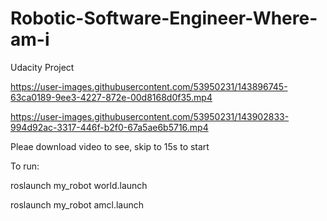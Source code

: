 # Robotic-Software-Engineer-Where-am-i
Udacity Project



https://user-images.githubusercontent.com/53950231/143896745-63ca0189-9ee3-4227-872e-00d8168d0f35.mp4



https://user-images.githubusercontent.com/53950231/143902833-994d92ac-3317-446f-b2f0-67a5ae6b5716.mp4




Pleae download video to see, skip to 15s to start

To run:

roslaunch my_robot world.launch

roslaunch my_robot amcl.launch
